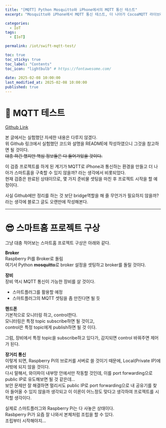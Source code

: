 ```yaml
---
title: "[MQTT] Python Mosquitto와 iPhone에서의 MQTT 통신 테스트"  
excerpt: "Mosquitto와 iPhone에서 MQTT 통신 테스트, 더 나아가 CocoaMQTT 라이브러리 테스트"

categories:
  - IoT
tags:
  - [IoT]

permalink: /iot/swift-mqtt-test/

toc: true
toc_sticky: true
toc_label: "Contents"
toc_icon: "lightbulb" # https://fontawesome.com/
 
date: 2025-02-08 10:00:00
last_modified_at: 2025-02-08 10:00:00
published: true
---  
```


# 🦟 MQTT 테스트  

[Github Link](https://github.com/kdjun97/swift-mqtt-test)  

본 글에서는 실험했던 자세한 내용은 다루지 않겠다.  
위 Github 링크에서 실험했던 코드와 설명을 README에 작성하였으니 그것을 참고하면 될 것이다.  
~~대충 하긴 했지만 핵심 정보들은 다 들어가있을 것이다.~~  

이 검증 프로젝트를 하게 된 계기가 MQTT로 iPhone과 통신하는 환경을 만들고 더 나아가 스마트홈을 구축할 수 있지 않을까? 라는 생각에서 비롯되었다.  
현재 검증은 완료된 상태이므로, 몇 가지 준비물 셋팅을 마친 후 프로젝트 시작을 할 예정이다.  

사실 Github에만 정리를 하는 것 보단 bridge역할을 해 줄 무언가가 필요하지 않을까? 라는 생각에 블로그 글도 오랜만에 작성해본다.  

---  

# 😎 스마트홈 프로젝트 구상

그냥 대충 적어보는 스마트홈 프로젝트 구상은 아래와 같다.  

**Broker**  
Raspberry Pi를 Broker로 돌림  
여기서 Python **mosquitto**로 broker 설정을 셋팅하고 broker를 돌릴 것이다.   

**장비**  
장비 역시 MQTT 통신이 가능한 장비를 살 것이다.  
- 스마트플러그를 활용할 예정  
- 스마트플러그의 MQTT 셋팅을 좀 만진다면 될 듯  

**핸드폰**  
기본적으로 모니터링 하고, control한다.  
모니터링은 특정 topic subscribe하면 될 것이고,  
control은 특정 topic에게 publish하면 될 것 이다.  

그럼, 장비에서 특정 topic을 subscribe하고 있다가, 감지되면 control 바꿔주면 제어가 된다.  

**장거리 통신**  
이렇게 되면, Raspberry Pi의 브로커를 서버로 쓸 것이기 때문에, Local(Private IP)에서밖에 되지 않을 것이다.  
다시 말해서, 와이파이 내부망 안에서만 작동할 것인데, 이를 port forwarding으로 public IP로 유도해보면 될 것 같은데...  
보안 문제만 잘 해결하면 멀리서도 public IP로 port forwarding으로 내 공유기를 찾아 들어올 수 있지 않을까 생각되고 이 이론이 어느정도 맞다고 생각하여 프로젝트를 시작할 생각이다.  

실제로 스마트플러그와 Raspberry Pi는 다 사놓은 상태이다.  
Rasbperry Pi가 요즘 잘 나와서 본체처럼 조립을 할 수 있다.  
조립부터 시작해야지...  